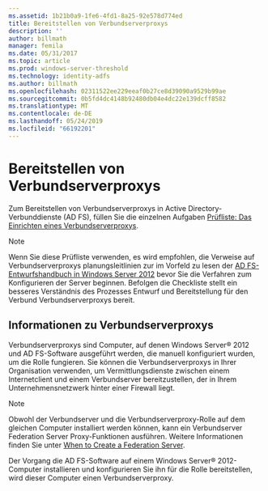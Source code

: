 ```yaml
---
ms.assetid: 1b21b0a9-1fe6-4fd1-8a25-92e578d774ed
title: Bereitstellen von Verbundserverproxys
description: ''
author: billmath
manager: femila
ms.date: 05/31/2017
ms.topic: article
ms.prod: windows-server-threshold
ms.technology: identity-adfs
ms.author: billmath
ms.openlocfilehash: 02311522ee229eeaf0b27ce8d39090a9529b99ae
ms.sourcegitcommit: 0b5fd4dc4148b92480db04e4dc22e139dcff8582
ms.translationtype: MT
ms.contentlocale: de-DE
ms.lasthandoff: 05/24/2019
ms.locfileid: "66192201"
---
```

# <a name="deploying-federation-server-proxies"></a>Bereitstellen von Verbundserverproxys

Zum Bereitstellen von Verbundserverproxys in Active Directory-Verbunddienste \(AD FS\), füllen Sie die einzelnen Aufgaben [Prüfliste: Das Einrichten eines Verbundserverproxys](Checklist--Setting-Up-a-Federation-Server-Proxy.md).  
  
> [!NOTE]  
> Wenn Sie diese Prüfliste verwenden, es wird empfohlen, die Verweise auf Verbundserverproxys planungsleitlinien zur im Vorfeld zu lesen der [AD FS-Entwurfshandbuch in Windows Server 2012](https://technet.microsoft.com/library/dd807036.aspx) bevor Sie die Verfahren zum Konfigurieren der Server beginnen. Befolgen die Checkliste stellt ein besseres Verständnis des Prozesses Entwurf und Bereitstellung für den Verbund Verbundserverproxys bereit.  
  
## <a name="about-federation-server-proxies"></a>Informationen zu Verbundserverproxys  
Verbundserverproxys sind Computer, auf denen Windows Server® 2012 und AD FS-Software ausgeführt werden, die manuell konfiguriert wurden, um die Rolle fungieren. Sie können die Verbundserverproxys in Ihrer Organisation verwenden, um Vermittlungsdienste zwischen einem Internetclient und einem Verbundserver bereitzustellen, der in Ihrem Unternehmensnetzwerk hinter einer Firewall liegt.  
  
> [!NOTE]  
> Obwohl der Verbundserver und die Verbundserverproxy-Rolle auf dem gleichen Computer installiert werden können, kann ein Verbundserver Federation Server Proxy-Funktionen ausführen. Weitere Informationen finden Sie unter [When to Create a Federation Server](https://technet.microsoft.com/library/dd807101.aspx).  
  
Der Vorgang die AD FS-Software auf einem Windows Server® 2012-Computer installieren und konfigurieren Sie ihn für die Rolle bereitstellen, wird dieser Computer einen Verbundserverproxy.  
  


